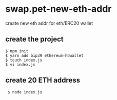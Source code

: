 # swap.pet-new-eth-addr
create new eth addr for eth/ERC20 wallet

## create the project 
```
$ npm init
$ yarn add bip39 ethereum-hdwallet
$ touch index.js
$ vi index.js
```

## create 20 ETH address
` $ node index.js`
